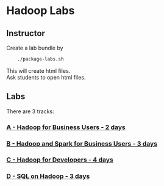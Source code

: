 <link rel='stylesheet' href='assets/css/main.css'/>

# Hadoop Labs

## Instructor 
Create a lab bundle by 
```bash 
    ./package-labs.sh
```
This will create html files.  
Ask students to open html files.

## Labs

There are 3 tracks:

### [A - Hadoop for Business Users - 2 days](hadoop-analysts-2days.md)

### [B - Hadoop and Spark for Business Users - 3 days](hadoop-spark-analysts-3days.md)

### [C - Hadoop for Developers - 4 days](hadoop-dev.md)

### [D - SQL on Hadoop - 3 days](hadoop-sql.md)
